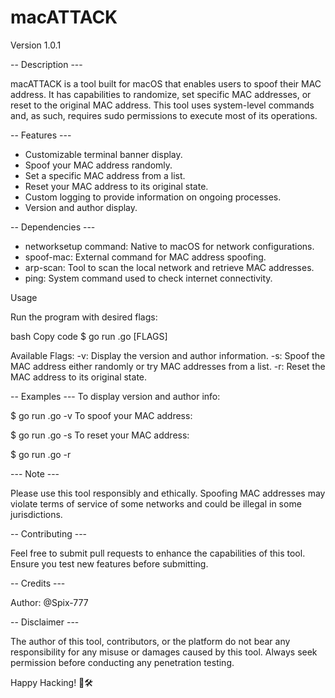 # macATTACK
Version 1.0.1

-- Description ---

macATTACK is a tool built for macOS that enables users to spoof their MAC address. It has capabilities to randomize, set specific MAC addresses, or reset to the original MAC address. This tool uses system-level commands and, as such, requires sudo permissions to execute most of its operations.

-- Features ---

* Customizable terminal banner display.
* Spoof your MAC address randomly.
* Set a specific MAC address from a list.
* Reset your MAC address to its original state.
* Custom logging to provide information on ongoing processes.
* Version and author display.

-- Dependencies ---

* networksetup command: Native to macOS for network configurations.
* spoof-mac: External command for MAC address spoofing.
* arp-scan: Tool to scan the local network and retrieve MAC addresses.
* ping: System command used to check internet connectivity.

Usage

Run the program with desired flags:

bash
Copy code
$ go run <filename>.go [FLAGS]

Available Flags:
-v: Display the version and author information.
-s: Spoof the MAC address either randomly or try MAC addresses from a list.
-r: Reset the MAC address to its original state.

-- Examples ---
To display version and author info:

$ go run <filename>.go -v
To spoof your MAC address:

$ go run <filename>.go -s
To reset your MAC address:

$ go run <filename>.go -r

--- Note  ---

Please use this tool responsibly and ethically. Spoofing MAC addresses may violate terms of service of some networks and could be illegal in some jurisdictions.

-- Contributing ---

Feel free to submit pull requests to enhance the capabilities of this tool. Ensure you test new features before submitting.

-- Credits ---

Author: @Spix-777

-- Disclaimer ---

The author of this tool, contributors, or the platform do not bear any responsibility for any misuse or damages caused by this tool. Always seek permission before conducting any penetration testing.

Happy Hacking! 🚀🛠